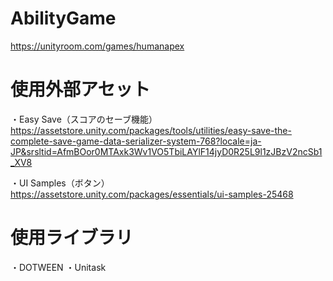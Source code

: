 # AbilityGame

https://unityroom.com/games/humanapex

# 使用外部アセット

・Easy Save（スコアのセーブ機能）
https://assetstore.unity.com/packages/tools/utilities/easy-save-the-complete-save-game-data-serializer-system-768?locale=ja-JP&srsltid=AfmBOor0MTAxk3Wv1VO5TbiLAYlF14jyD0R25L9l1zJBzV2ncSb1_XV8

・UI Samples（ボタン）
https://assetstore.unity.com/packages/essentials/ui-samples-25468

# 使用ライブラリ
・DOTWEEN
・Unitask
